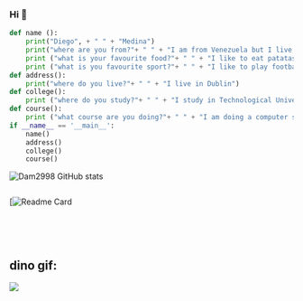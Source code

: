 ### Hi  👋
```python 
def name ():
    print("Diego", + " " + "Medina")
    print("where are you from?"+ " " + "I am from Venezuela but I live in the ireland")
    print ("what is your favourite food?"+ " " + "I like to eat patatas bravas")
    print ("what is you favourite sport?"+ " " + "I like to play football")
def address():
    print("where do you live?"+ " " + "I live in Dublin")
def college():
    print ("where do you study?"+ " " + "I study in Technological University Dublin")
def course():
    print ("what course are you doing?"+ " " + "I am doing a computer science course" + " " + "in the Cloud Computing")
if __name__ == '__main__':
    name()
    address()
    college()
    course()
```

![Dam2998 GitHub stats](https://github-readme-stats.vercel.app/api?username=Dm2998&theme=radical&show_icons=true)
```
```
[![Readme Card](https://github-readme-stats.vercel.app/api/pin/?username=Dm2998&repo=github-readme-stats)

```
```
<br>
<br>



## dino gif:
 <img align="center" src="https://github.com/saadeghi/saadeghi/blob/master/dino.gif" />
<br>
<br> 



<!--
**Dm2998/Dm2998** is a ✨ _special_ ✨ repository because its `README.md` (this file) appears on your GitHub profile.
